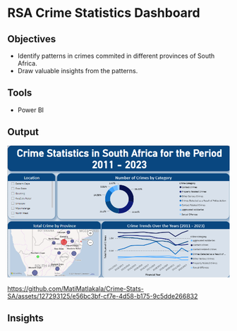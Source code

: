 # RSA Crime Statistics Dashboard

## Objectives
- Identify patterns in crimes commited in different provinces of South Africa.
- Draw valuable insights from the patterns.

## Tools
- Power BI

## Output


![Alt Text](https://github.com/MatiMatlakala/Crime-Stats-SA/blob/f47c1d13fba31cf85afe06b4e23bceb7bff10e58/SA-crime-stats-dashboard.png)






https://github.com/MatiMatlakala/Crime-Stats-SA/assets/127293125/e56bc3bf-cf7e-4d58-b175-9c5dde266832






## Insights





